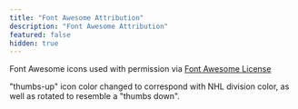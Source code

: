 ```yaml
---
title: "Font Awesome Attribution"
description: "Font Awesome Attribution"
featured: false
hidden: true
---
```


Font Awesome icons used with permission via <a href="https://fontawesome.com/license" target="_blank">Font Awesome License</a>

"thumbs-up" icon color changed to correspond with NHL division color, as well as rotated to resemble a "thumbs down".
